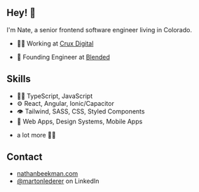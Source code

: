 ## Hey! 👋
I'm Nate, a senior frontend software engineer living in Colorado.

- 👨‍💻 Working at [Crux Digital](https://cruxdigital.com)

- 🧭 Founding Engineer at [Blended](https://blended.app)

## Skills
- 👨‍💻 TypeScript, JavaScript
- ⚙️ React, Angular, Ionic/Capacitor
- 👁️ Tailwind, SASS, CSS, Styled Components
- 📱 Web Apps, Design Systems, Mobile Apps
+ a lot more 🙌🏻
## Contact
- [nathanbeekman.com](https://nathanbeekman.com)
- [@martonlederer](https://www.linkedin.com/in/nathanbeekman/) on LinkedIn
